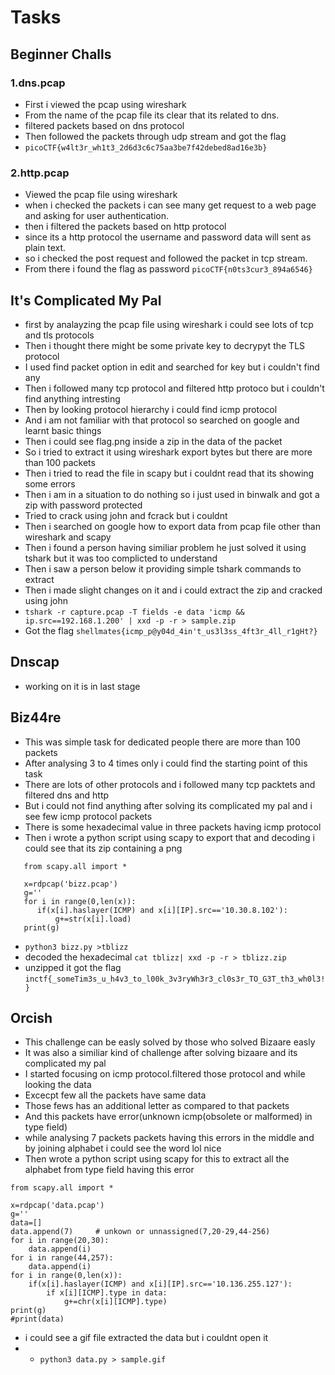# Tasks
## Beginner Challs
### 1.dns.pcap
* First i viewed the pcap using wireshark
* From the name of the pcap file its clear that its related to dns.
* filtered packets based on dns protocol
* Then followed the packets through udp stream and got the flag
* ```picoCTF{w4lt3r_wh1t3_2d6d3c6c75aa3be7f42debed8ad16e3b}```
### 2.http.pcap
* Viewed the pcap file using wireshark
* when i checked the packets i can see many get request to a web page and
  asking for user authentication.
* then i filtered the packets based on http protocol
* since its a http protocol the username and password data will sent as plain text.
* so i checked the post request and followed the packet in tcp stream.
* From there i found the flag as password ``picoCTF{n0ts3cur3_894a6546}``
## It's Complicated My Pal
* first by analayzing the pcap file using wireshark i could see lots of tcp and tls protocols
* Then i thought there might be some private key to decrypyt the TLS protocol
* I used find packet option in edit and searched for key but i couldn't find any
* Then i followed many tcp protocol and filtered http protoco but i couldn't find anything intresting
* Then by looking protocol hierarchy i could find icmp protocol 
* And i am not familiar with that protocol so searched on google and learnt basic things
* Then i could see flag.png inside a zip in the data of the packet
* So i tried to extract it using wireshark export bytes but there are more than 100 packets
* Then i tried to read the file in scapy but i couldnt read that its showing some errors
* Then i am in a situation to do nothing so i just used in binwalk and got a zip with password protected
* Tried to crack using john and fcrack but i couldnt
* Then i searched on google how to export data from pcap file other than wireshark and scapy
* Then i found a person having similiar problem he just solved it using tshark but it was too complicted to understand
* Then i saw a person below it providing simple tshark commands to extract
* Then i made slight changes on it and i could extract the zip and cracked using john
* `tshark -r capture.pcap -T fields -e data 'icmp && ip.src==192.168.1.200' | xxd -p -r > sample.zip`
* Got the flag ```shellmates{icmp_p@y04d_4in't_us3l3ss_4ft3r_4ll_r1gHt?}```
## Dnscap
* working on it is in last stage 
## Biz44re
* This was simple task for dedicated people there are more than 100 packets
* After analysing 3 to 4 times only i could find the starting point of this task
* There are lots of other protocols and i followed many tcp packtets and filtered dns and http
* But i could not find anything after solving its complicated my pal and i see few icmp protocol packets
* There is some hexadecimal value in three packets having icmp protocol
* Then i wrote a python script using scapy to export that and decoding i could see that its zip containing a png
```
   from scapy.all import *

   x=rdpcap('bizz.pcap')
   g=''
   for i in range(0,len(x)):
      if(x[i].haslayer(ICMP) and x[i][IP].src=='10.30.8.102'):
          g+=str(x[i].load)
   print(g)
```
* `python3 bizz.py >tblizz `
* decoded the hexadecimal `cat tblizz| xxd -p -r > tblizz.zip`
* unzipped it got the flag ```inctf{_someTim3s_u_h4v3_to_l00k_3v3ryWh3r3_cl0s3r_TO_G3T_th3_wh0l3!}```
## Orcish
* This challenge can be easly solved by those who solved Bizaare easly
* It was also a similiar kind of challenge after solving bizaare and its complicated my pal
* I started focusing on icmp protocol.filtered those protocol and while looking the data
* Excecpt few all the packets have same data 
* Those fews has an additional letter as compared to that packets
* And this packets have error(unknown icmp(obsolete or malformed) in type field)
* while analysing 7 packets packets having this errors in the middle and by joining alphabet i could see the word lol nice
* Then wrote a python script using scapy for this to extract all the alphabet from type field having this error
```
from scapy.all import *

x=rdpcap('data.pcap')
g=''
data=[]
data.append(7)     # unkown or unnassigned(7,20-29,44-256)
for i in range(20,30):
    data.append(i)
for i in range(44,257):
    data.append(i)
for i in range(0,len(x)):
    if(x[i].haslayer(ICMP) and x[i][IP].src=='10.136.255.127'):
        if x[i][ICMP].type in data:
            g+=chr(x[i][ICMP].type)
print(g)
#print(data)
```
* i could see a gif file extracted the data but i couldnt open it 
* * `python3 data.py > sample.gif`
